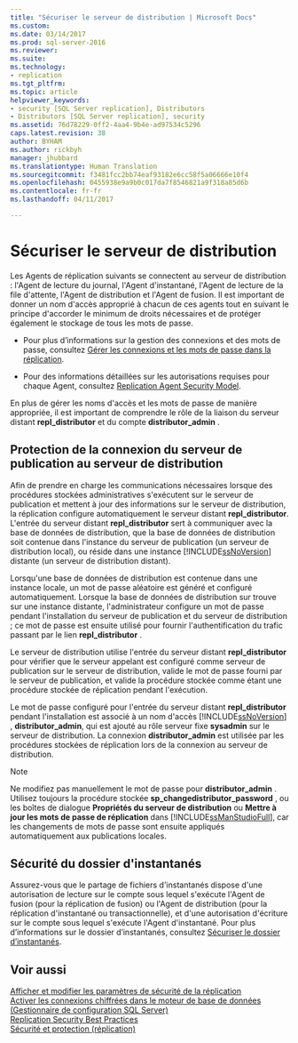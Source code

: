 ```yaml
---
title: "Sécuriser le serveur de distribution | Microsoft Docs"
ms.custom: 
ms.date: 03/14/2017
ms.prod: sql-server-2016
ms.reviewer: 
ms.suite: 
ms.technology:
- replication
ms.tgt_pltfrm: 
ms.topic: article
helpviewer_keywords:
- security [SQL Server replication], Distributors
- Distributors [SQL Server replication], security
ms.assetid: 76d78229-0ff2-4aa4-9b4e-ad97534c5296
caps.latest.revision: 38
author: BYHAM
ms.author: rickbyh
manager: jhubbard
ms.translationtype: Human Translation
ms.sourcegitcommit: f3481fcc2bb74eaf93182e6cc58f5a06666e10f4
ms.openlocfilehash: 0455938e9a9b0c017da7f8546821a9f318a85d6b
ms.contentlocale: fr-fr
ms.lasthandoff: 04/11/2017

---
```

# <a name="secure-the-distributor"></a>Sécuriser le serveur de distribution
  Les Agents de réplication suivants se connectent au serveur de distribution : l'Agent de lecture du journal, l'Agent d'instantané, l'Agent de lecture de la file d'attente, l'Agent de distribution et l'Agent de fusion. Il est important de donner un nom d'accès approprié à chacun de ces agents tout en suivant le principe d'accorder le minimum de droits nécessaires et de protéger également le stockage de tous les mots de passe.  
  
-   Pour plus d’informations sur la gestion des connexions et des mots de passe, consultez [Gérer les connexions et les mots de passe dans la réplication](../../../relational-databases/replication/security/manage-logins-and-passwords-in-replication.md).  
  
-   Pour des informations détaillées sur les autorisations requises pour chaque Agent, consultez [Replication Agent Security Model](../../../relational-databases/replication/security/replication-agent-security-model.md).  
  
 En plus de gérer les noms d'accès et les mots de passe de manière appropriée, il est important de comprendre le rôle de la liaison du serveur distant **repl_distributor** et du compte **distributor_admin** .  
  
## <a name="securing-the-connection-from-the-publisher-to-the-distributor"></a>Protection de la connexion du serveur de publication au serveur de distribution  
 Afin de prendre en charge les communications nécessaires lorsque des procédures stockées administratives s'exécutent sur le serveur de publication et mettent à jour des informations sur le serveur de distribution, la réplication configure automatiquement le serveur distant **repl_distributor**. L'entrée du serveur distant **repl_distributor** sert à communiquer avec la base de données de distribution, que la base de données de distribution soit contenue dans l'instance du serveur de publication (un serveur de distribution local), ou réside dans une instance [!INCLUDE[ssNoVersion](../../../includes/ssnoversion-md.md)] distante (un serveur de distribution distant).  
  
 Lorsqu'une base de données de distribution est contenue dans une instance locale, un mot de passe aléatoire est généré et configuré automatiquement. Lorsque la base de données de distribution sur trouve sur une instance distante, l'administrateur configure un mot de passe pendant l'installation du serveur de publication et du serveur de distribution ; ce mot de passe est ensuite utilisé pour fournir l'authentification du trafic passant par le lien **repl_distributor** .  
  
 Le serveur de distribution utilise l'entrée du serveur distant **repl_distributor** pour vérifier que le serveur appelant est configuré comme serveur de publication sur le serveur de distribution, valide le mot de passe fourni par le serveur de publication, et valide la procédure stockée comme étant une procédure stockée de réplication pendant l'exécution.  
  
 Le mot de passe configuré pour l'entrée du serveur distant **repl_distributor** pendant l'installation est associé à un nom d'accès [!INCLUDE[ssNoVersion](../../../includes/ssnoversion-md.md)] , **distributor_admin**, qui est ajouté au rôle serveur fixe **sysadmin** sur le serveur de distribution. La connexion **distributor_admin** est utilisée par les procédures stockées de réplication lors de la connexion au serveur de distribution.  
  
> [!NOTE]  
>  Ne modifiez pas manuellement le mot de passe pour **distributor_admin** . Utilisez toujours la procédure stockée **sp_changedistributor_password** , ou les boîtes de dialogue **Propriétés du serveur de distribution** ou **Mettre à jour les mots de passe de réplication** dans [!INCLUDE[ssManStudioFull](../../../includes/ssmanstudiofull-md.md)], car les changements de mots de passe sont ensuite appliqués automatiquement aux publications locales.  
  
## <a name="snapshot-folder-security"></a>Sécurité du dossier d'instantanés  
 Assurez-vous que le partage de fichiers d'instantanés dispose d'une autorisation de lecture sur le compte sous lequel s'exécute l'Agent de fusion (pour la réplication de fusion) ou l'Agent de distribution (pour la réplication d'instantané ou transactionnelle), et d'une autorisation d'écriture sur le compte sous lequel s'exécute l'Agent d'instantané. Pour plus d’informations sur le dossier d’instantanés, consultez [Sécuriser le dossier d’instantanés](../../../relational-databases/replication/security/secure-the-snapshot-folder.md).  
  
## <a name="see-also"></a>Voir aussi  
 [Afficher et modifier les paramètres de sécurité de la réplication](../../../relational-databases/replication/security/view-and-modify-replication-security-settings.md)   
 [Activer les connexions chiffrées dans le moteur de base de données &#40;Gestionnaire de configuration SQL Server&#41;](../../../database-engine/configure-windows/enable-encrypted-connections-to-the-database-engine.md)   
 [Replication Security Best Practices](../../../relational-databases/replication/security/replication-security-best-practices.md)   
 [Sécurité et protection &#40;réplication&#41;](../../../relational-databases/replication/security/security-and-protection-replication.md)  
  
  
